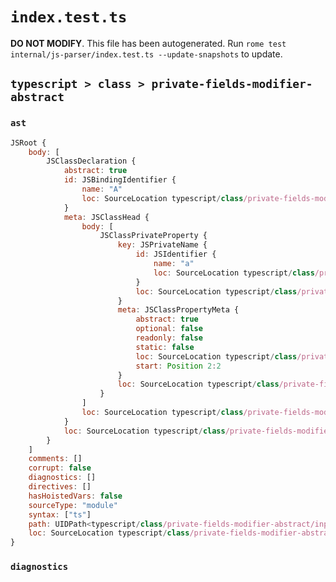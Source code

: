 # `index.test.ts`

**DO NOT MODIFY**. This file has been autogenerated. Run `rome test internal/js-parser/index.test.ts --update-snapshots` to update.

## `typescript > class > private-fields-modifier-abstract`

### `ast`

```javascript
JSRoot {
	body: [
		JSClassDeclaration {
			abstract: true
			id: JSBindingIdentifier {
				name: "A"
				loc: SourceLocation typescript/class/private-fields-modifier-abstract/input.ts 1:15-1:16 (A)
			}
			meta: JSClassHead {
				body: [
					JSClassPrivateProperty {
						key: JSPrivateName {
							id: JSIdentifier {
								name: "a"
								loc: SourceLocation typescript/class/private-fields-modifier-abstract/input.ts 2:12-2:13 (a)
							}
							loc: SourceLocation typescript/class/private-fields-modifier-abstract/input.ts 2:11-2:13
						}
						meta: JSClassPropertyMeta {
							abstract: true
							optional: false
							readonly: false
							static: false
							loc: SourceLocation typescript/class/private-fields-modifier-abstract/input.ts 2:2-2:13
							start: Position 2:2
						}
						loc: SourceLocation typescript/class/private-fields-modifier-abstract/input.ts 2:2-2:14
					}
				]
				loc: SourceLocation typescript/class/private-fields-modifier-abstract/input.ts 1:0-3:1
			}
			loc: SourceLocation typescript/class/private-fields-modifier-abstract/input.ts 1:0-3:1
		}
	]
	comments: []
	corrupt: false
	diagnostics: []
	directives: []
	hasHoistedVars: false
	sourceType: "module"
	syntax: ["ts"]
	path: UIDPath<typescript/class/private-fields-modifier-abstract/input.ts>
	loc: SourceLocation typescript/class/private-fields-modifier-abstract/input.ts 1:0-4:0
}
```

### `diagnostics`

```

```

